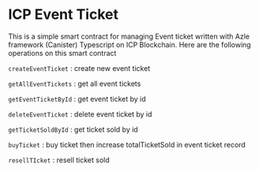 # ICP Event Ticket

This is a simple smart contract for managing Event ticket written with Azle framework (Canister) Typescript on ICP Blockchain. Here are the following operations on this smart contract

`createEventTicket` : create new event ticket

`getAllEventTickets` : get all event tickets

`getEventTicketById` : get event ticket by id

`deleteEventTicket` : delete event ticket by id

`getTicketSoldById` : get ticket sold by id

`buyTicket` : buy ticket then increase totalTicketSold in event ticket record

`resellTIcket` : resell ticket sold
